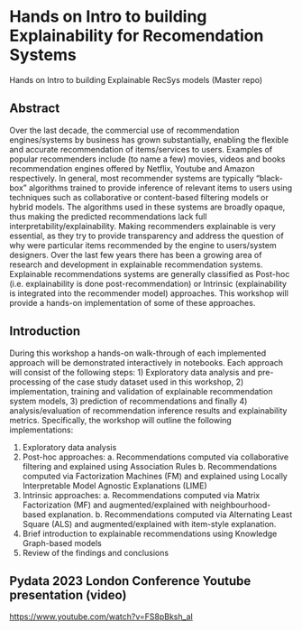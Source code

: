 # Hands on Intro to building Explainability for Recomendation Systems
Hands on Intro to building Explainable RecSys models (Master repo)

## Abstract
Over the last decade, the commercial use of recommendation engines/systems by business has grown substantially, enabling the flexible and accurate recommendation of items/services to users. Examples of popular recommenders include (to name a few) movies, videos and books recommendation engines offered by Netflix, Youtube and Amazon respectively. 
In general, most recommender systems are typically “black-box” algorithms trained to provide inference of relevant items to users using techniques such as collaborative or content-based filtering models or hybrid models. The algorithms used in these systems are broadly opaque, thus making the predicted recommendations lack full interpretability/explainability. Making recommenders explainable is very essential, as they try to provide transparency and address the question of why were particular items recommended by the engine to users/system designers. 
Over the last few years there has been a growing area of research and development in explainable recommendation systems. Explainable recommendations systems are generally classified as Post-hoc (i.e. explainability is done post-recommendation) or Intrinsic (explainability is integrated into the recommender model) approaches. This workshop will provide a hands-on implementation of some of these approaches.

## Introduction
During this workshop a hands-on walk-through of each implemented approach will be demonstrated interactively in notebooks. Each approach will consist of the following steps: 1) Exploratory data analysis and pre-processing of the case study dataset used in this workshop, 2) implementation, training and validation of explainable recommendation system models, 3) prediction of recommendations and finally 4) analysis/evaluation of recommendation inference results and explainability metrics.
Specifically, the workshop will outline the following implementations:
1.	Exploratory data analysis
2.	Post-hoc approaches:
  a.	Recommendations computed via collaborative filtering and explained using Association Rules
  b.	Recommendations computed via Factorization Machines (FM) and explained using Locally Interpretable Model Agnostic Explanations (LIME)
3.	Intrinsic approaches:
  a.	Recommendations computed via Matrix Factorization (MF) and augmented/explained with neighbourhood-based explanation.
  b.	Recommendations computed via Alternating Least Square (ALS) and augmented/explained with item-style explanation.
4.	Brief introduction to explainable recommendations using Knowledge Graph-based models
5.	Review of the findings and conclusions

## Pydata 2023 London Conference Youtube presentation (video)
https://www.youtube.com/watch?v=FS8pBksh_aI


